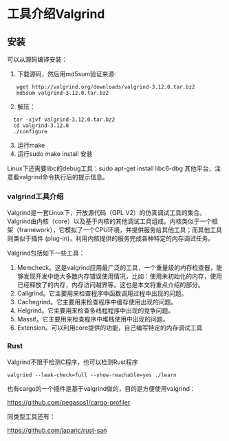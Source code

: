 # 工具介绍Valgrind

## 安装

可以从源码编译安装：

1. 下载源码，然后用md5sum验证来源:  
```
   wget http://valgrind.org/downloads/valgrind-3.12.0.tar.bz2
   md5sum valgrind-3.12.0.tar.bz2
```
2. 解压：

```
  tar -xjvf valgrind-3.12.0.tar.bz2
  cd valgrind-3.12.0
  ./configure
```
3. 运行make
4. 运行sudo make install 安装

Linux下还需要libc的debug工具：sudo apt-get install libc6-dbg
其他平台，注意看valgrind命令执行后的提示信息。

### valgrind工具介绍

Valgrind是一套Linux下，开放源代码（GPL V2）的仿真调试工具的集合。Valgrind由内核（core）以及基于内核的其他调试工具组成。内核类似于一个框架（framework），它模拟了一个CPU环境，并提供服务给其他工具；而其他工具则类似于插件 (plug-in)，利用内核提供的服务完成各种特定的内存调试任务。

Valgrind包括如下一些工具：

1. Memcheck。这是valgrind应用最广泛的工具，一个重量级的内存检查器，能够发现开发中绝大多数内存错误使用情况，比如：使用未初始化的内存，使用已经释放了的内存，内存访问越界等。这也是本文将重点介绍的部分。
2. Callgrind。它主要用来检查程序中函数调用过程中出现的问题。
3. Cachegrind。它主要用来检查程序中缓存使用出现的问题。
4. Helgrind。它主要用来检查多线程程序中出现的竞争问题。
5. Massif。它主要用来检查程序中堆栈使用中出现的问题。
6. Extension。可以利用core提供的功能，自己编写特定的内存调试工具


### Rust

Valgrind不限于检测C程序，也可以检测Rust程序

```
valgrind --leak-check=full --show-reachable=yes ./learn
```
也有cargo的一个插件是基于valgrind做的，目的是方便使用valgrind：

https://github.com/pegasos1/cargo-profiler

同类型工具还有：

https://github.com/japaric/rust-san
